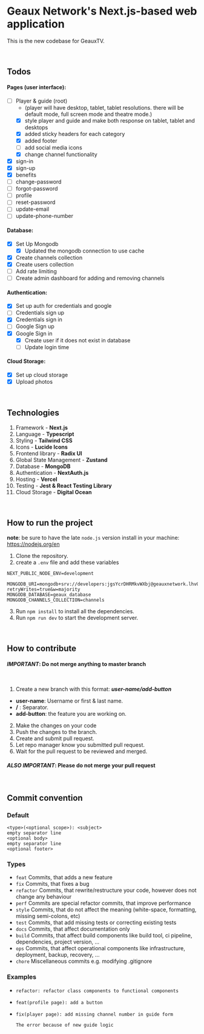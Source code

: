 # Geaux Network's Next.js-based web application

This is the new codebase for GeauxTV.

<br>

## Todos

#### **Pages** (user interface):

- [ ] Player & guide (root)
    - (player will have desktop, tablet, tablet resolutions. there will be default mode, full screen mode and theatre
      mode.)
    - [x] style player and guide and make both response on tablet, tablet and desktops
    - [x] added sticky headers for each category
    - [x] added footer
    - [ ] add social media icons
    - [x] change channel functionality
- [x] sign-in
- [x] sign-up
- [x] benefits
- [ ] change-password
- [ ] forgot-password
- [ ] profile
- [ ] reset-password
- [ ] update-email
- [ ] update-phone-number

#### **Database**:

- [x] Set Up Mongodb
    - [x] Updated the mongodb connection to use cache
- [x] Create channels collection
- [x] Create users collection
- [ ] Add rate limiting
- [ ] Create admin dashboard for adding and removing channels

#### **Authentication**:

- [x] Set up auth for credentials and google
- [ ] Credentials sign up
- [x] Credentials sign in
- [ ] Google Sign up
- [x] Google Sign in
    - [x] Create user if it does not exist in database
    - [ ] Update login time 

#### **Cloud Storage**:

- [x] Set up cloud storage
- [x] Upload photos

<br>

## Technologies

1. Framework - **Next.js**
2. Language - **Typescript**
3. Styling - **Tailwind CSS**
4. Icons - **Lucide Icons**
5. Frontend library - **Radix UI**
6. Global State Management - **Zustand**
7. Database - **MongoDB**
8. Authentication - **NextAuth.js**
9. Hosting - **Vercel**
10. Testing - **Jest & React Testing Library**
11. Cloud Storage - **Digital Ocean**

<br>

## How to run the project

**note**: be sure to have the late `node.js` version install in your machine: https://nodejs.org/en

1. Clone the repository.
2. create a `.env` file and add these variables

```
NEXT_PUBLIC_NODE_ENV=development

MONGODB_URI=mongodb+srv://developers:jgsYcrDHRMkvWXbj@geauxnetwork.lhv0v42.mongodb.net/?retryWrites=true&w=majority
MONGODB_DATABASE=geaux_database
MONGODB_CHANNELS_COLLECTION=channels
```

3. Run `npm install` to install all the dependencies.
4. Run `npm run dev` to start the development server.

<br>

## How to contribute

#### **_IMPORTANT_: Do not merge anything to master branch**

<br/>

1. Create a new branch with this format: _**user-name/add-button**_

- **user-name**: Username or first & last name.
- **/** : Separator.
- **add-button**: the feature you are working on.

2. Make the changes on your code
3. Push the changes to the branch.
4. Create and submit pull request.
5. Let repo manager know you submitted pull request.
6. Wait for the pull request to be reviewed and merged.

#### **_ALSO IMPORTANT_: Please do not merge your pull request**

<br>

## **Commit convention**

### **Default**

```
<type>(<optional scope>): <subject>
empty separator line
<optional body>
empty separator line
<optional footer>
```

### **Types**

- `feat` Commits, that adds a new feature
- `fix` Commits, that fixes a bug
- `refactor` Commits, that rewrite/restructure your code, however does not change any behaviour
- `perf` Commits are special refactor commits, that improve performance
- `style` Commits, that do not affect the meaning (white-space, formatting, missing semi-colons, etc)
- `test` Commits, that add missing tests or correcting existing tests
- `docs` Commits, that affect documentation only
- `build` Commits, that affect build components like build tool, ci pipeline, dependencies, project version, ...
- `ops` Commits, that affect operational components like infrastructure, deployment, backup, recovery, ...
- `chore` Miscellaneous commits e.g. modifying .gitignore

### **Examples**

- ```
  refactor: refactor class components to functional components
  ```

- ```
  feat(profile page): add a button
  ```

- ```
  fix(player page): add missing channel number in guide form

  The error because of new guide logic
  ```

<br>
